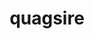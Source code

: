 ---
id: 195
title: quagsire
types: [water,ground]
image: https://raw.githubusercontent.com/PokeAPI/sprites/master/sprites/pokemon/195.png
---